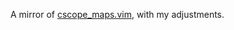 A mirror of [cscope\_maps.vim](http://cscope.sourceforge.net/cscope_maps.vim),
with my adjustments.
